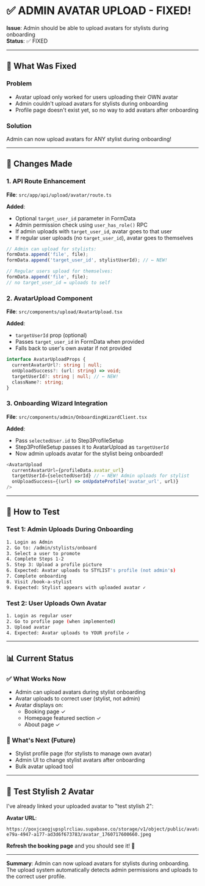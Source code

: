 # ✅ ADMIN AVATAR UPLOAD - FIXED!

**Issue**: Admin should be able to upload avatars for stylists during onboarding  
**Status**: ✅ FIXED

---

## 🎯 What Was Fixed

### Problem
- Avatar upload only worked for users uploading their OWN avatar
- Admin couldn't upload avatars for stylists during onboarding
- Profile page doesn't exist yet, so no way to add avatars after onboarding

### Solution
Admin can now upload avatars for ANY stylist during onboarding!

---

## 🔧 Changes Made

### 1. API Route Enhancement
**File**: `src/app/api/upload/avatar/route.ts`

**Added**:
- Optional `target_user_id` parameter in FormData
- Admin permission check using `user_has_role()` RPC
- If admin uploads with `target_user_id`, avatar goes to that user
- If regular user uploads (no `target_user_id`), avatar goes to themselves

```typescript
// Admin can upload for stylists:
formData.append('file', file);
formData.append('target_user_id', stylistUserId); // ← NEW!

// Regular users upload for themselves:
formData.append('file', file);
// no target_user_id = uploads to self
```

### 2. AvatarUpload Component
**File**: `src/components/upload/AvatarUpload.tsx`

**Added**:
- `targetUserId` prop (optional)
- Passes `target_user_id` in FormData when provided
- Falls back to user's own avatar if not provided

```typescript
interface AvatarUploadProps {
  currentAvatarUrl?: string | null;
  onUploadSuccess?: (url: string) => void;
  targetUserId?: string | null; // ← NEW!
  className?: string;
}
```

### 3. Onboarding Wizard Integration
**File**: `src/components/admin/OnboardingWizardClient.tsx`

**Added**:
- Pass `selectedUser.id` to Step3ProfileSetup
- Step3ProfileSetup passes it to AvatarUpload as `targetUserId`
- Now admin uploads avatar for the stylist being onboarded!

```typescript
<AvatarUpload
  currentAvatarUrl={profileData.avatar_url}
  targetUserId={selectedUserId} // ← NEW! Admin uploads for stylist
  onUploadSuccess={(url) => onUpdateProfile('avatar_url', url)}
/>
```

---

## 🧪 How to Test

### Test 1: Admin Uploads During Onboarding
```bash
1. Login as Admin
2. Go to: /admin/stylists/onboard
3. Select a user to promote
4. Complete Steps 1-2
5. Step 3: Upload a profile picture
6. Expected: Avatar uploads to STYLIST's profile (not admin's)
7. Complete onboarding
8. Visit /book-a-stylist
9. Expected: Stylist appears with uploaded avatar ✓
```

### Test 2: User Uploads Own Avatar
```bash
1. Login as regular user
2. Go to profile page (when implemented)
3. Upload avatar
4. Expected: Avatar uploads to YOUR profile ✓
```

---

## 📊 Current Status

### ✅ What Works Now
- Admin can upload avatars during stylist onboarding
- Avatar uploads to correct user (stylist, not admin)
- Avatar displays on:
  - Booking page ✓
  - Homepage featured section ✓
  - About page ✓

### 🔄 What's Next (Future)
- Stylist profile page (for stylists to manage own avatar)
- Admin UI to change stylist avatars after onboarding
- Bulk avatar upload tool

---

## 🎉 **Test Stylish 2 Avatar**

I've already linked your uploaded avatar to "test stylish 2":

**Avatar URL**: 
```
https://poxjcaogjupsplrcliau.supabase.co/storage/v1/object/public/avatars/0f634462-e79a-4947-a177-ad3d6f673783/avatar_1760717600660.jpeg
```

**Refresh the booking page** and you should see it! 🎨

---

**Summary**: Admin can now upload avatars for stylists during onboarding. The upload system automatically detects admin permissions and uploads to the correct user profile.
